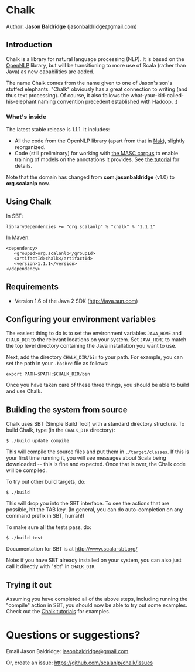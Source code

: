 # Chalk

Author: **Jason Baldridge** (jasonbaldridge@gmail.com)

## Introduction

Chalk is a library for natural language processing (NLP). It is based on the [OpenNLP](http://opennlp.apache.org/) library, but will be transitioning to more use of Scala (rather than Java) as new capabilities are added.

The name Chalk comes from the name given to one of Jason's son's stuffed elephants. "Chalk" obviously has a great connection to writing (and thus text processing). Of course, it also follows the what-your-kid-called-his-elephant naming convention precedent established with Hadoop. :)


### What's inside

The latest stable release is 1.1.1. It includes:

* All the code from the OpenNLP library (apart from that in [Nak](https://github.com/scalanlp/nak)), slightly reorganized.
* Code (still preliminary) for working with [the MASC corpus](http://www.americannationalcorpus.org/MASC/About.html) to enable training of models on the annotations it provides. See [the tutorial](https://github.com/scalanlp/chalk/wiki/Tutorial) for details.

Note that the domain has changed from **com.jasonbaldridge** (v1.0) to **org.scalanlp** now.

## Using Chalk

In SBT:

    libraryDependencies += "org.scalanlp" % "chalk" % "1.1.1"

In Maven:

    <dependency>
       <groupId>org.scalanlp</groupId>
       <artifactId>chalk</artifactId>
       <version>1.1.1</version>
    </dependency>

## Requirements

* Version 1.6 of the Java 2 SDK (http://java.sun.com)

## Configuring your environment variables

The easiest thing to do is to set the environment variables `JAVA_HOME`
and `CHALK_DIR` to the relevant locations on your system. Set `JAVA_HOME`
to match the top level directory containing the Java installation you
want to use.

Next, add the directory `CHALK_DIR/bin` to your path. For example, you
can set the path in your `.bashrc` file as follows:

	export PATH=$PATH:$CHALK_DIR/bin

Once you have taken care of these three things, you should be able to
build and use Chalk.


## Building the system from source

Chalk uses SBT (Simple Build Tool) with a standard directory
structure.  To build Chalk, type (in the `CHALK_DIR` directory):

	$ ./build update compile

This will compile the source files and put them in
`./target/classes`. If this is your first time running it, you will see
messages about Scala being downloaded -- this is fine and
expected. Once that is over, the Chalk code will be compiled.

To try out other build targets, do:

	$ ./build

This will drop you into the SBT interface. To see the actions that are
possible, hit the TAB key. (In general, you can do auto-completion on
any command prefix in SBT, hurrah!)

To make sure all the tests pass, do:

	$ ./build test

Documentation for SBT is at <http://www.scala-sbt.org/>

Note: if you have SBT already installed on your system, you can
also just call it directly with "sbt" in `CHALK_DIR`.


## Trying it out

Assuming you have completed all of the above steps, including running the "compile" action in SBT, you should now be able to try out some examples. Check out the [Chalk tutorials](Tutorial) for examples.


# Questions or suggestions?

Email Jason Baldridge: <jasonbaldridge@gmail.com>

Or, create an issue: <https://github.com/scalanlp/chalk/issues>
